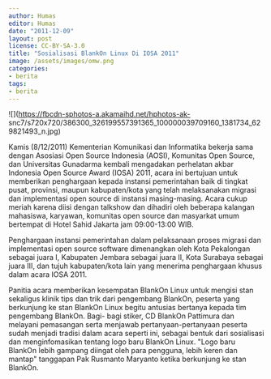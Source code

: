 ```yaml
---
author: Humas
editor: Humas
date: "2011-12-09"
layout: post
license: CC-BY-SA-3.0
title: "Sosialisasi BlankOn Linux Di IOSA 2011"
image: /assets/images/omw.png
categories:
- berita
tags:
- berita
---
```


![](https://fbcdn-sphotos-a.akamaihd.net/hphotos-ak-
snc7/s720x720/386300_326199557391365_100000039709160_1381734_629821493_n.jpg)

Kamis (8/12/2011) Kementerian Komunikasi dan Informatika bekerja sama dengan
Asosiasi Open Source Indonesia (AOSI), Komunitas Open Source, dan Universitas
Gunadarma kembali mengadakan perhelatan akbar Indonesia Open Source Award
(IOSA) 2011, acara ini bertujuan untuk memberikan penghargaan kepada instansi
pemerintahan baik di tingkat pusat, provinsi, maupun kabupaten/kota yang telah
melaksanakan migrasi dan implementasi open source di instansi masing-masing.
Acara cukup meriah karena diisi dengan talkshow dan dihadiri oleh beberapa
kalangan mahasiswa, karyawan, komunitas open source dan masyarkat umum
bertempat di Hotel Sahid Jakarta jam 09:00-13:00 WIB.

Penghargaan instansi pemerintahan dalam pelaksanaan proses migrasi dan
implementasi open source software dimenangkan oleh Kota Pekalongan sebagai
juara I, Kabupaten Jembara sebagai juara II, Kota Surabaya sebagai juara III,
dan tujuh kabupaten/kota lain yang menerima penghargaan khusus dalam acara
IOSA 2011.

Panitia acara memberikan kesempatan BlankOn Linux untuk mengisi stan sekaligus
klinik tips dan trik dari pengembang BlankOn, peserta yang berkunjung ke stan
BlankOn Linux begitu antusias bertanya kepada tim pengembang BlankOn. Bagi-
bagi stiker, CD BlankOn Pattimura dan melayani pemasangan serta menjawab
pertanyaan-pertanyaan peserta sudah menjadi tradisi dalam acara seperti ini,
sebagai bentuk dari sosialisasi dan menginfomasikan tentang logo baru BlankOn
Linux. "Logo baru BlankOn lebih gampang diingat oleh para pengguna, lebih
keren dan mantap" tanggapan Pak Rusmanto Maryanto ketika berkunjung ke stan
BlankOn.


    